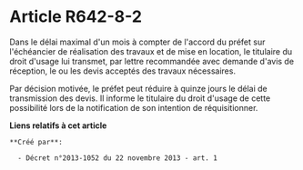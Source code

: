 # Article R642-8-2

Dans le délai maximal d'un mois à compter de l'accord du préfet sur l'échéancier de réalisation des travaux et de mise en
location, le titulaire du droit d'usage lui transmet, par lettre recommandée avec demande d'avis de réception, le ou les
devis acceptés des travaux nécessaires.

Par décision motivée, le préfet peut réduire à quinze jours le délai de transmission des devis. Il informe le titulaire du
droit d'usage de cette possibilité lors de la notification de son intention de réquisitionner.

**Liens relatifs à cet article**

	**Créé par**:

	  - Décret n°2013-1052 du 22 novembre 2013 - art. 1
